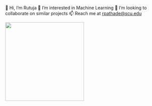 👋 Hi, I’m Rutuja
👀 I’m interested in Machine Learning
💞️ I’m looking to collaborate on similar projects
📫 Reach me at rpathade@scu.edu



<img src="https://user-images.githubusercontent.com/114959142/198918136-31c4176b-2472-495b-aed0-c7a0ec499002.gif" width="250" height="250"/>
<!---
RPathade/RPathade is a ✨ special ✨ repository because its `README.md` (this file) appears on your GitHub profile.
You can click the Preview link to take a look at your changes.
--->
